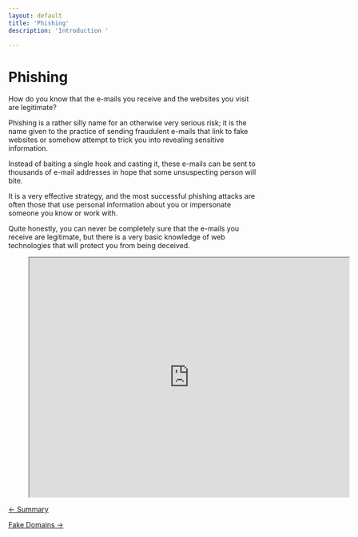 ```yaml
---
layout: default
title: 'Phishing'
description: 'Introduction '

---
```

# Phishing

How do you know that the e-mails you receive and the websites you visit are legitimate?

Phishing is a rather silly name for an otherwise very serious risk; it is the name given to the practice of sending fraudulent e-mails that link to fake websites or somehow attempt to trick you into revealing sensitive information.

Instead of baiting a single hook and casting it, these e-mails can be sent to thousands of e-mail addresses in hope that some unsuspecting person will bite.

It is a very effective strategy, and the most successful phishing attacks are often those that use personal information about you or impersonate someone you know or work with.

Quite honestly, you can never be completely sure that the e-mails you receive are legitimate, but there is a very basic knowledge of web technologies that will protect you from being deceived.

<!-- blank line -->
<figure class="video_container">
<iframe src="https://drive.google.com/file/d/1ztaLDEYE3201Ga5hdAGNLLEn0QAhhX_R/preview" width="640" height="480"></iframe>
</figure>
<!-- blank line -->

[← Summary](./passwords_summary.html "Summary")

  
[Fake Domains →](./fake_domains.html "Fake Domains")
